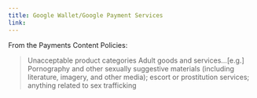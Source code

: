 ```yaml
---
title: Google Wallet/Google Payment Services
link:
---
```


From the Payments Content Policies:

> Unacceptable product categories
> Adult goods and services...[e.g.] Pornography and other sexually suggestive materials (including literature, imagery, and other media); escort or prostitution services; anything related to sex trafficking
